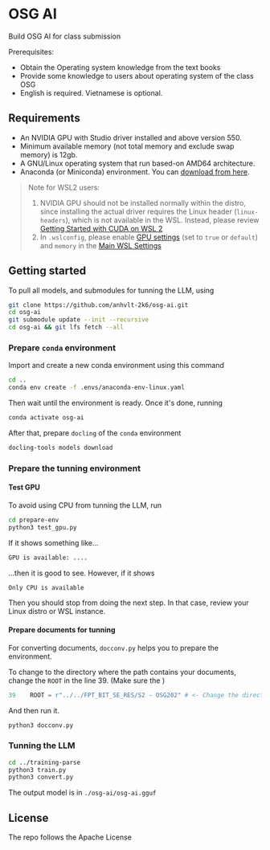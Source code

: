 # OSG AI

Build OSG AI for class submission

Prerequisites:

* Obtain the Operating system knowledge from the text books
* Provide some knowledge to users about operating system of the class OSG
* English is required. Vietnamese is optional.

## Requirements

* An NVIDIA GPU with Studio driver installed and above version 550.
* Minimum available memory (not total memory and exclude swap memory) is 12gb.
* A GNU/Linux operating system that run based-on AMD64 architecture.
* Anaconda (or Miniconda) environment. You can [download from here](https://www.anaconda.com/download).

> Note for WSL2 users:
>
> 1. NVIDIA GPU should not be installed normally within the distro, since installing the actual driver requires the Linux header (`linux-headers`), which is not available in the WSL. Instead, please review [Getting Started with CUDA on WSL 2](https://docs.nvidia.com/cuda/wsl-user-guide/index.html)
> 2. In `.wslconfig`, please enable [GPU settings](https://learn.microsoft.com/en-us/windows/wsl/wsl-config#gpu-settings) (set to `true` or `default`) and `memory` in the [Main WSL Settings](https://learn.microsoft.com/en-us/windows/wsl/wsl-config#main-wsl-settings)

## Getting started

To pull all models, and submodules for tunning the LLM, using

```bash
git clone https://github.com/anhvlt-2k6/osg-ai.git
cd osg-ai 
git submodule update --init --recursive
cd osg-ai && git lfs fetch --all
```

### Prepare `conda` environment

Import and create a new conda environment using this command

```bash
cd ..
conda env create -f .envs/anaconda-env-linux.yaml
```

Then wait until the environment is ready. Once it's done, running

```bash
conda activate osg-ai
```

After that, prepare `docling` of the `conda` environment

```bash
docling-tools models download
```

### Prepare the tunning environment

#### Test GPU

To avoid using CPU from tunning the LLM, run

```bash
cd prepare-env
python3 test_gpu.py
```

If it shows something like...

```bash
GPU is available: ....
```

...then it is good to see. However, if it shows

```bash
Only CPU is available
```

Then you should stop from doing the next step. In that case, review your Linux distro or WSL instance.

#### Prepare documents for tunning

For converting documents, `docconv.py` helps you to prepare the environment.

To change to the directory where the path contains your documents, change the `ROOT` in the line 39. (Make sure the )

```python
39    ROOT = r"../../FPT_BIT_SE_RES/S2 - OSG202" # <- Change the directory
```

And then run it.

```bash
python3 docconv.py
```

### Tunning the LLM

```bash
cd ../training-parse
python3 train.py
python3 convert.py
```

The output model is in `./osg-ai/osg-ai.gguf`

## License

The repo follows the Apache License
